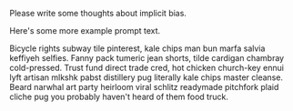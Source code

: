 Please write some thoughts about implicit bias. 

Here's some more example prompt text.

Bicycle rights subway tile pinterest, kale chips man bun marfa salvia keffiyeh selfies. Fanny pack tumeric jean shorts, tilde cardigan chambray cold-pressed. Trust fund direct trade cred, hot chicken church-key ennui lyft artisan mlkshk pabst distillery pug literally kale chips master cleanse. Beard narwhal art party heirloom viral schlitz readymade pitchfork plaid cliche pug you probably haven't heard of them food truck.
